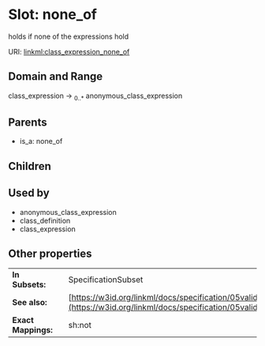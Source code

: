 
# Slot: none_of


holds if none of the expressions hold

URI: [linkml:class_expression_none_of](https://w3id.org/linkml/class_expression_none_of)


## Domain and Range

class_expression &#8594;  <sub>0..\*</sub> anonymous_class_expression

## Parents

 *  is_a: none_of

## Children


## Used by

 * anonymous_class_expression
 * class_definition
 * class_expression

## Other properties

|  |  |  |
| --- | --- | --- |
| **In Subsets:** | | SpecificationSubset |
| **See also:** | | [https://w3id.org/linkml/docs/specification/05validation/#rules](https://w3id.org/linkml/docs/specification/05validation/#rules) |
| **Exact Mappings:** | | sh:not |

